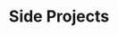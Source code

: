 ---
# Feel free to add content and custom Front Matter to this file.
# To modify the layout, see https://jekyllrb.com/docs/themes/#overriding-theme-defaults

title: "Side Projects"
excerpt: "Side Projects for fun."
layout: collection
permalink: /projects/
collection: projects
entries_layout: grid
author_profile: true
classes: wide
---